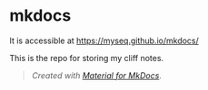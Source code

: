 # mkdocs

It is accessible at <https://myseq.github.io/mkdocs/>

This is the repo for storing my cliff notes.

> *Created with [Material for MkDocs](https://squidfunk.github.io/mkdocs-material/)*.

